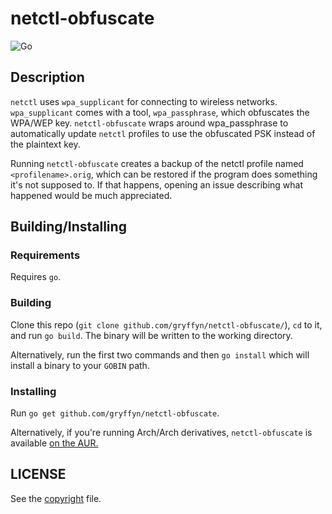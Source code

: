 # netctl-obfuscate

![Go](https://github.com/gryffyn/netctl-obfuscate/workflows/Go/badge.svg?branch=master)

## Description

`netctl` uses `wpa_supplicant` for connecting to wireless networks. `wpa_supplicant` comes with a tool, `wpa_passphrase`, which obfuscates the WPA/WEP key.
`netctl-obfuscate` wraps around wpa_passphrase to automatically update `netctl` profiles to use the obfuscated PSK instead of the plaintext key.

Running `netctl-obfuscate` creates a backup of the netctl profile named `<profilename>.orig`, which can be restored if the program does something it's not supposed to. If that happens, opening an issue describing what happened would be much appreciated.

## Building/Installing
### Requirements
Requires `go`.

### Building
Clone this repo (`git clone github.com/gryffyn/netctl-obfuscate/`), `cd` to it, and run `go build`. The binary will be written to the working directory.

Alternatively, run the first two commands and then `go install` which will install a binary to your `GOBIN` path.

### Installing
Run `go get github.com/gryffyn/netctl-obfuscate`.

Alternatively, if you're running Arch/Arch derivatives, `netctl-obfuscate` is available [on the AUR.](https://aur.archlinux.org/packages/netctl-obfuscate/)

## LICENSE

See the [copyright](https://github.com/gryffyn/netctl-obfuscate/blob/master/LICENSE) file.
